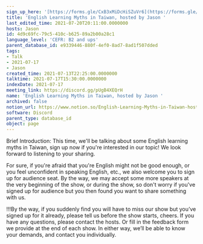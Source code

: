 ```yaml
---
sign_up_here: '[https://forms.gle/CxB3xMiDcHiSZuVr6](https://forms.gle/CxB3xMiDcHiSZuVr6)'
title: 'English Learning Myths in Taiwan, hosted by Jason '
last_edited_time: 2021-07-20T20:11:00.0000000
hosts: Jason
id: 4d9c69fc-79c5-410c-b625-89a2b00a28c1
language_level: 'CEFR: B2 and ups'
parent_database_id: e9339446-880f-4ef0-8ad7-8ad1f507dded
tags:
- Talk
- 2021-07-17
- Jason
created_time: 2021-07-13T22:25:00.0000000
talktime: 2021-07-17T15:30:00.0000000
indexDate: 2021-07-17
meeting_link: https://discord.gg/pUgB4XEQrH
name: 'English Learning Myths in Taiwan, hosted by Jason '
archived: false
notion_url: https://www.notion.so/English-Learning-Myths-in-Taiwan-hosted-by-Jason-4d9c69fc79c5410cb62589a2b00a28c1
software: Discord
parent_type: database_id
object: page
---
```





Brief Introduction: This time, we'll be talking about some English learning myths in Taiwan, sign up now if you're interested in our topic! 
We look forward to listening to your sharing. 

For sure, if you're afraid that you're English might not be good enough, or you feel unconfident in speaking English, etc., we also welcome you to sign up for audience seat. By the way, we may accept some more speakers at the very beginning of the show, or during the show, so don't worry if you've signed up for audience but you then found you want to share something with us.

!!!By the way, if you suddenly find you will have to miss our show but you’ve signed up for it already, please tell us before the show starts, cheers.
If you have any questions, please contact the hosts. Or fill in the feedback form we provide at the end of each show. In either way, we’ll be able to know your demands, and contact you individually.



